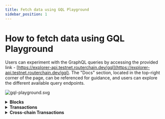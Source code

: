 ```yaml
---
title: Fetch data using GQL Playground
sidebar_position: 1
---
```


# How to fetch data using GQL Playground

Users can experiment with the GraphQL queries by accessing the provided link - [https://explorer-api.testnet.routerchain.dev/gql](https://explorer-api.testnet.routerchain.dev/gql). The "Docs" section, located in the top-right corner of the page, can be referenced for guidance, and users can explore the different available query endpoints.

![gql-playground.svg](../../../../src/images/gql-plyground-query.png)


<details>
<summary><b>Blocks</b></summary>

### Overview

To query block data, one can utilize the blocks query. Sample queries are provided below to demonstrate how desired block data can be fetched using GraphQL.

### To get the latest blocks

To obtain the most recent blocks from the explorer, one can utilize the provided query. The parameters "offset" and "limit" can be passed as necessary to obtain the desired outcome.

:::tip
The parameters can be set in the “Query Variables” section on the GraphQL playground. An example to set the parameters is as below - {"limit": 1, "offset": 1}
:::

**Request**

```jsx
query getLatestBlocks($limit: Int!, $offset: Int!) {
  paginatedBlock(sortBy:{_id:desc},limit:$limit,offset:$offset){
    totalRecords
    blocks{
      _id
      hash
      proposer
      txn_count
      timestamp
      transactions{
         _id
        height
        sender
        status
        receiver
        timeStamp
        gasWanted
        gasUsed
        fee
        event_logs
        success
      }
    }
  }
}
```

**Response**

```jsx
{
  "data": {
    "paginatedBlock": {
      "totalRecords": 15641,
      "blocks": [
        {
          "_id": 15641,
          "hash": "1C6BC272B52029A27D574A9E68269E9079A6E33AD4DBC3B4754874CE6EE4B0E6",
          "proposer": "4EC53962072D60BE17C849C98902EC05B22076E4",
          "txn_count": 0,
          "timestamp": "2023-01-02T08:55:57Z",
          "transactions": []
        }
      ]
    }
  }
}
```

### To get a specific block’s data

**Request**

```jsx
query getBlockByHeight($height: Int!){
  block(_id:$height){
    _id
    hash
    proposer
    txn_count
    timestamp
  }
}
```

**Response**

```jsx
{
  "data": {
    "block": {
      "_id": 1234,
      "hash": "92144B399796060CF32831077D34C5F3F67275E57572218B5BFC9BEDDDD0F44B",
      "proposer": "12B6CFEA58C5A3BC8CB194F4AE4E4610827083FC",
      "txn_count": 0,
      "timestamp": "2023-01-02T01:30:33Z"
    }
  }
}
```

</details>

<details>
<summary><b>Transactions</b></summary>

### Overview

To query transaction data, one can refer to the provided examples below.

### To get the latest transactions data

To obtain the most recent transactions from the explorer, the following query can be utilized. The parameters "offset" and "limit" can be passed as necessary to obtain the desired outcome.


:::tip
The parameters can be set in the “Query Variables” section on the GraphQL playground. An example to set the parameters is as below -
{"limit": 1, "offset": 1}
:::

**Request**

```jsx
query getLatestTransactions($limit: Int!, $offset: Int!){
    paginatedTransaction(sortBy:{height:desc,timeStamp:desc},limit:$limit,offset:$offset){
    totalRecords
  transactions{
     _id
    height
    sender
    status
    receiver
    timeStamp
    gasWanted
    gasUsed
    fee
    event_logs
    success
    rawLog
    routePrice
  }
  }
}
```

**Response**

```jsx
{
  "data": {
    "paginatedTransaction": {
      "totalRecords": 17,
      "transactions": [
        {
          "_id": "4BB9D33522003683D23AF08A463248B77A65F0992C8FFAD730BD6F766B261E27",
          "height": 12886,
          "sender": "router1hvaau9fkk4xssmqe455mfujzd2hs6jnsy0rcdj",
          "status": "",
          "receiver": "router1gmj4z4vr3rn8ptzcumyycp6eegkuhehrlzlws2",
          "timeStamp": "2023-01-02T07:30:46Z",
          "gasWanted": "",
          "gasUsed": "",
          "fee": "100000000000000router",
          "event_logs": "",
          "success": "",
          "rawLog": "[{\"events\":[{\"type\":\"coin_received\",\"attributes\":[{\"key\":\"receiver\",\"value\":\"router1gmj4z4vr3rn8ptzcumyycp6eegkuhehrlzlws2\"},{\"key\":\"amount\",\"value\":\"1000000000000000000router\"}]},{\"type\":\"coin_spent\",\"attributes\":[{\"key\":\"spender\",\"value\":\"router1hvaau9fkk4xssmqe455mfujzd2hs6jnsy0rcdj\"},{\"key\":\"amount\",\"value\":\"1000000000000000000router\"}]},{\"type\":\"message\",\"attributes\":[{\"key\":\"action\",\"value\":\"/cosmos.bank.v1beta1.MsgSend\"},{\"key\":\"sender\",\"value\":\"router1hvaau9fkk4xssmqe455mfujzd2hs6jnsy0rcdj\"},{\"key\":\"module\",\"value\":\"bank\"}]},{\"type\":\"transfer\",\"attributes\":[{\"key\":\"recipient\",\"value\":\"router1gmj4z4vr3rn8ptzcumyycp6eegkuhehrlzlws2\"},{\"key\":\"sender\",\"value\":\"router1hvaau9fkk4xssmqe455mfujzd2hs6jnsy0rcdj\"},{\"key\":\"amount\",\"value\":\"1000000000000000000router\"}]}]}]",
          "routePrice": "1.7062257784837516"
        }
      ]
    }
  }
}
```

### To get a specific transaction’s data

**Request**

```jsx
query getTransactionByHash($hash: String!){
  transaction(_id:$hash){
	  _id
	  height
	  sender
	  status
	  receiver
	  timeStamp
	  gasWanted
	  gasUsed
	  fee
	  event_logs
	  success
  }
}
```

**Response**

```jsx
{
  "data": {
    "transaction": {
      "_id": "4BB9D33522003683D23AF08A463248B77A65F0992C8FFAD730BD6F766B261E27",
      "height": 12886,
      "sender": "router1hvaau9fkk4xssmqe455mfujzd2hs6jnsy0rcdj",
      "status": "",
      "receiver": "router1gmj4z4vr3rn8ptzcumyycp6eegkuhehrlzlws2",
      "timeStamp": "2023-01-02T07:30:46Z",
      "gasWanted": "",
      "gasUsed": "",
      "fee": "100000000000000router",
      "event_logs": "",
      "success": ""
    }
  }
}
```

</details>

<details>
<summary><b>Cross-chain Transactions</b></summary>

### Overview

To query the data for cross-chain transactions, one can refer to the provided examples below.

### To get the latest cross-chain transaction data

To obtain the most recent cross-chain transactions from the explorer, utilize the following query. The parameters "offset" and "limit" can be adjusted according to your requirements to obtain the desired result.

:::tip
The parameters can be set in the “Query Variables” section on the GraphQL playground. An example to set the parameters is as below -
{"limit": 1, "offset": 1}
:::

**Request**

```jsx
query getLatestCrosschainTransactions($limit: Int!, $offset: Int!){
    paginatedCrosschain(sortBy:{blockHeight:desc},limit:$limit,offset:$offset){
    totalRecords
    crosschains {
      id
      blockHeight
      attestationId
      srcChainId
      srcTimestamp
      sourceTxHash
      srcTxOrigin
      requestSender
      requestPacket {
        handler
        payload
      }
      requestMetadata {
        destGasLimit
      }
      destChainId
      destinationTxHash
      execStatus
      execData
      status
      historyStatus{
        status
        txnHash
        timestamp
      }
      destTxFeeInRoute
      refundFeeInRoute
      relayerFeeInRoute
    }
  }
}
```

**Response**

```jsx
{
  "data": {
    "paginatedCrosschain": {
      "totalRecords": 8,
      "crosschains": [
        {
          "id": "80001-15",
          "blockHeight": 35612839,
          "attestationId": "",
          "srcChainId": "80001",
          "srcTimestamp": 1684132183,
          "sourceTxHash": "0xf659447c47ef79631f459658c2f6470a692b078ddce9bead568bc9ac12444b37",
          "srcTxOrigin": "0xAb771C0e0C33b8794BdE3a79568D829De399C094",
          "requestSender": "0x862f75cB828B21c9A2F406EEb7F5263C1E012700",
          "requestPacket": {
            "handler": "0xf57b1b6deB93b9aa73831cE896C427002E340Fe7",
            "payload": "AAAAAAAAAAAAAAAAAAAAAAAAAAAAAAAAAAAAAAAAAAUAAAAAAAAAAAAAAAAAAAAAAAAAAAAAAAAAAAAAAAAAQAAAAAAAAAAAAAAAAAAAAAAAAAAAAAAAAAAAAAAAAAAESG9sYQAAAAAAAAAAAAAAAAAAAAAAAAAAAAAAAAAAAAA"
          },
          "requestMetadata": {
            "destGasLimit": 1000000
          },
          "destChainId": "43113",
          "destinationTxHash": "0x6211f212d951fb50a0e0d6607dd51adde8790d003093968cacdbc6f9cedba996",
          "execStatus": true,
          "execData": "AAAAAAAAAAAAAAAAAAAAAAAAAAAAAAAAAAAAAAAAAAUAAAAAAAAAAAAAAAAAAAAAAAAAAAAAAAAAAAAAAAAAQAAAAAAAAAAAAAAAAAAAAAAAAAAAAAAAAAAAAAAAAAAESG9sYQAAAAAAAAAAAAAAAAAAAAAAAAAAAAAAAAAAAAA=",
          "status": "CROSSCHAIN_REQUEST_COMPLETED",
          "historyStatus": [
            {
              "status": "CROSSCHAIN_REQUEST_CREATED",
              "txnHash": "C3CF071C5B00610737E64342DC718AACF570C553516483C8F664B57E2150947F",
              "timestamp": 0
            },
            {
              "status": "CROSSCHAIN_REQUEST_CONFIRMED",
              "txnHash": "C3CF071C5B00610737E64342DC718AACF570C553516483C8F664B57E2150947F",
              "timestamp": 1684132193
            },
            {
              "status": "CROSSCHAIN_REQUEST_CONFIRMED",
              "txnHash": "F649961F8489EA6F47B6506CC5D76DF043897255744AB7BC38A4366608B1F8BB",
              "timestamp": 1684132193
            },
            {
              "status": "CROSSCHAIN_REQUEST_CONFIRMED",
              "txnHash": "748DFD51B7B4F91C9492E9EF08811DE97F6B5D5B159997D2DA33936454CABFE8",
              "timestamp": 1684132203
            },
            {
              "status": "CROSSCHAIN_REQUEST_OBSERVED",
              "txnHash": "",
              "timestamp": 1684132203
            },
            {
              "status": "CROSSCHAIN_REQUEST_READY_TO_EXECUTE",
              "txnHash": "",
              "timestamp": 0
            },
            {
              "status": "CROSSCHAIN_REQUEST_CONFIRMED",
              "txnHash": "9CF59274D5AB0ADCBCAB0A9CB84754C918781FE28F950EB98FB1D160FCF4E586",
              "timestamp": 1684132214
            },
            {
              "status": "CROSSCHAIN_REQUEST_EXECUTED",
              "txnHash": "",
              "timestamp": 0
            },
            {
              "status": "CROSSCHAIN_FEE_SETTLEMENT",
              "txnHash": "",
              "timestamp": 0
            },
            {
              "status": "CROSSCHAIN_REQUEST_COMPLETED",
              "txnHash": "",
              "timestamp": 1684132321
            }
          ],
          "destTxFeeInRoute": "163868613138686131",
          "refundFeeInRoute": "118855979562043796",
          "relayerFeeInRoute": "45012633576642335"
        }
      ]
    }
  }
}
```

### Search for specific cross-chain transaction data

If there is a need to search for specific cross-chain transactions using different parameters, the provided sample query can be used. Conditions can be added or removed as per the requirement.

**Request**

```jsx
query getCrosschainTransactionBySrcTxnHash($searchTerm: String!, $limit: Int!, $offset: Int!){
  paginatedCrosschain (where_or:{sourceTxHash:$searchTerm,requestSender:$searchTerm},sortBy:{blockHeight:desc},limit:$limit,offset:$offset){
    crosschains {
      id
      blockHeight
      attestationId
      srcChainId
      srcTimestamp
      sourceTxHash
      srcTxOrigin
      requestSender
      requestPacket {
        handler
        payload
      }
      requestMetadata {
        destGasLimit
      }
      destChainId
      destinationTxHash
      execStatus
      execData
      status
      historyStatus{
        status
        txnHash
        timestamp
      }
      destTxFeeInRoute
      refundFeeInRoute
      relayerFeeInRoute
    }
  }
}
```

**Response**

```jsx
{
  "data": {
    "paginatedCrosschain": {
      "crosschains": [
        {
          "id": "80001-15",
          "blockHeight": 35612839,
          "attestationId": "",
          "srcChainId": "80001",
          "srcTimestamp": 1684132183,
          "sourceTxHash": "0xf659447c47ef79631f459658c2f6470a692b078ddce9bead568bc9ac12444b37",
          "srcTxOrigin": "0xAb771C0e0C33b8794BdE3a79568D829De399C094",
          "requestSender": "0x862f75cB828B21c9A2F406EEb7F5263C1E012700",
          "requestPacket": {
            "handler": "0xf57b1b6deB93b9aa73831cE896C427002E340Fe7",
            "payload": "AAAAAAAAAAAAAAAAAAAAAAAAAAAAAAAAAAAAAAAAAAUAAAAAAAAAAAAAAAAAAAAAAAAAAAAAAAAAAAAAAAAAQAAAAAAAAAAAAAAAAAAAAAAAAAAAAAAAAAAAAAAAAAAESG9sYQAAAAAAAAAAAAAAAAAAAAAAAAAAAAAAAAAAAAA"
          },
          "requestMetadata": {
            "destGasLimit": 1000000
          },
          "destChainId": "43113",
          "destinationTxHash": "0x6211f212d951fb50a0e0d6607dd51adde8790d003093968cacdbc6f9cedba996",
          "execStatus": true,
          "execData": "AAAAAAAAAAAAAAAAAAAAAAAAAAAAAAAAAAAAAAAAAAUAAAAAAAAAAAAAAAAAAAAAAAAAAAAAAAAAAAAAAAAAQAAAAAAAAAAAAAAAAAAAAAAAAAAAAAAAAAAAAAAAAAAESG9sYQAAAAAAAAAAAAAAAAAAAAAAAAAAAAAAAAAAAAA=",
          "status": "CROSSCHAIN_REQUEST_COMPLETED",
          "historyStatus": [
            {
              "status": "CROSSCHAIN_REQUEST_CREATED",
              "txnHash": "C3CF071C5B00610737E64342DC718AACF570C553516483C8F664B57E2150947F",
              "timestamp": 0
            },
            {
              "status": "CROSSCHAIN_REQUEST_CONFIRMED",
              "txnHash": "C3CF071C5B00610737E64342DC718AACF570C553516483C8F664B57E2150947F",
              "timestamp": 1684132193
            },
            {
              "status": "CROSSCHAIN_REQUEST_CONFIRMED",
              "txnHash": "F649961F8489EA6F47B6506CC5D76DF043897255744AB7BC38A4366608B1F8BB",
              "timestamp": 1684132193
            },
            {
              "status": "CROSSCHAIN_REQUEST_CONFIRMED",
              "txnHash": "748DFD51B7B4F91C9492E9EF08811DE97F6B5D5B159997D2DA33936454CABFE8",
              "timestamp": 1684132203
            },
            {
              "status": "CROSSCHAIN_REQUEST_OBSERVED",
              "txnHash": "",
              "timestamp": 1684132203
            },
            {
              "status": "CROSSCHAIN_REQUEST_READY_TO_EXECUTE",
              "txnHash": "",
              "timestamp": 0
            },
            {
              "status": "CROSSCHAIN_REQUEST_CONFIRMED",
              "txnHash": "9CF59274D5AB0ADCBCAB0A9CB84754C918781FE28F950EB98FB1D160FCF4E586",
              "timestamp": 1684132214
            },
            {
              "status": "CROSSCHAIN_REQUEST_EXECUTED",
              "txnHash": "",
              "timestamp": 0
            },
            {
              "status": "CROSSCHAIN_FEE_SETTLEMENT",
              "txnHash": "",
              "timestamp": 0
            },
            {
              "status": "CROSSCHAIN_REQUEST_COMPLETED",
              "txnHash": "",
              "timestamp": 1684132321
            }
          ],
          "destTxFeeInRoute": "163868613138686131",
          "refundFeeInRoute": "118855979562043796",
          "relayerFeeInRoute": "45012633576642335"
        }
      ]
    }
  }
}
```

</details>